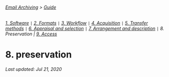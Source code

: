 ###### [Email Archiving](../README.md) > [Guide](./00-introduction.md)
###### [1. Software](./01-software.md) `|` [2. Formats](./02-formats.md) `|` [3. Workflow](./03-workflow.md) `|` [4. Acquisition](./04-acquisition.md) `|` [5. Transfer methods](./05-transfer-methods.md) `|` [6. Appraisal and selection](./06-appraisal-and-selection.md) `|` [7. Arrangement and description](./07-arrangement-and-description.md) `|` 8. Preservation | [9. Access](./09-access)

# 8. preservation


###### Last updated: Jul 21, 2020

